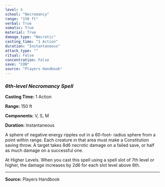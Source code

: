 ```yaml
---
level: 6
school: "Necromancy"
range: "150 ft"
verbal: True
somatic: True
material: True
damage_type: "Necrotic"
casting_time: "1 Action"
duration: "Instantaneous"
attack_type: ""
ritual: False
concentration: False
save: "CON"
source: "Players Handbook"
---
```


### *6th-level Necromancy Spell*

**Casting Time:** 1 Action

**Range:** 150 ft

**Components:** V, S, M

**Duration:** Instantaneous

A sphere of negative energy ripples out in a 60-foot- radius sphere from a point within range. Each creature in that area must make a Constitution saving throw. A target takes 8d6 necrotic damage on a failed save, or half as much damage on a successful one.
 
 At Higher Levels. When you cast this spell using a spell slot of 7th level or higher, the damage increases by 2d6 for each slot level above 6th.

---
**Source:** Players Handbook
